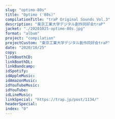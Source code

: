 ```yaml
---
slug: "optimo-80s"
title: "Optimo ('80s)"
compilationTitle: "traP Original Sounds Vol.3"
description: "東京工業大学デジタル創作同好会traP"
jacket: "./20201025-optimo-80s.jpg"
format: "album"
project: "compilation"
projectCustom: "東京工業大学デジタル創作同好会traP"
date: "2020/10/25"
copy:
linkBoothCD:
linkBoothDL:
linkBandcamp:
idSpotify:
idAppleMusic:
idAmazonMusic:
idYouTubeMusic:
idYouTube:
idLineMusic:
linkSpecial: "https://trap.jp/post/1134/"
headerSpecial:
index: "0"
---
```

